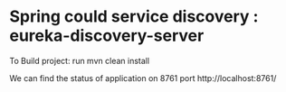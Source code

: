 # Spring could service discovery : eureka-discovery-server

To Build project:
run mvn clean install

We can find the status of application on 8761 port
http://localhost:8761/
